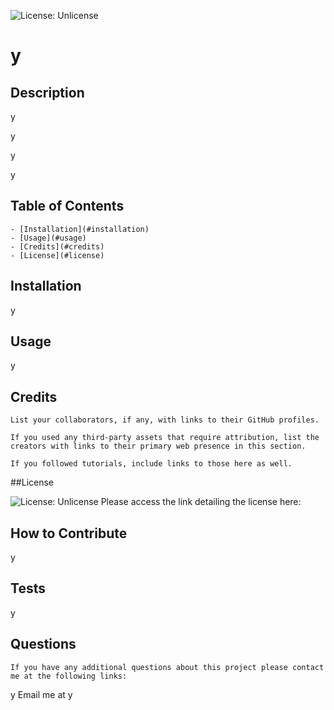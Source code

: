
  ![License: Unlicense](https://img.shields.io/badge/license-Unlicense-blue.svg)
  # y
  ## Description

  y

  y

  y

  y

  ## Table of Contents

    - [Installation](#installation)
    - [Usage](#usage)
    - [Credits](#credits)
    - [License](#license)

  ## Installation

  y

  ## Usage

  y

  ## Credits

    List your collaborators, if any, with links to their GitHub profiles.

    If you used any third-party assets that require attribution, list the creators with links to their primary web presence in this section.

    If you followed tutorials, include links to those here as well.

  
  ##License

  ![License: Unlicense](https://img.shields.io/badge/license-Unlicense-blue.svg)
  Please access the link detailing the license here:
  
  

  ## How to Contribute

  y

  ## Tests

  y
    
  ## Questions
    If you have any additional questions about this project please contact me at the following links:
  y
    Email me at y
    